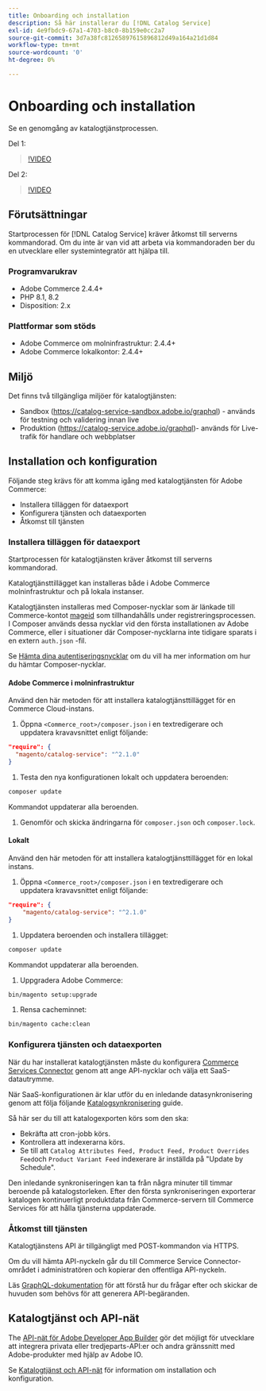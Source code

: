 ```yaml
---
title: Onboarding och installation
description: Så här installerar du [!DNL Catalog Service]
exl-id: 4e9fbdc9-67a1-4703-b8c0-8b159e0cc2a7
source-git-commit: 3d7a38fc81265897615896812d49a164a21d1d84
workflow-type: tm+mt
source-wordcount: '0'
ht-degree: 0%

---
```


# Onboarding och installation

Se en genomgång av katalogtjänstprocessen.

Del 1:

>[!VIDEO](https://video.tv.adobe.com/v/3415599)

Del 2:

>[!VIDEO](https://video.tv.adobe.com/v/3415600)

## Förutsättningar

Startprocessen för [!DNL Catalog Service] kräver åtkomst till serverns kommandorad. Om du inte är van vid att arbeta via kommandoraden ber du en utvecklare eller systemintegratör att hjälpa till.

### Programvarukrav

- Adobe Commerce 2.4.4+
- PHP 8.1, 8.2
- Disposition: 2.x

### Plattformar som stöds

- Adobe Commerce om molninfrastruktur: 2.4.4+
- Adobe Commerce lokalkontor: 2.4.4+

## Miljö

Det finns två tillgängliga miljöer för katalogtjänsten:

- Sandbox (https://catalog-service-sandbox.adobe.io/graphql) - används för testning och validering innan live
- Produktion (https://catalog-service.adobe.io/graphql)- används för Live-trafik för handlare och webbplatser

## Installation och konfiguration

Följande steg krävs för att komma igång med katalogtjänsten för Adobe Commerce:

- Installera tilläggen för dataexport
- Konfigurera tjänsten och dataexporten
- Åtkomst till tjänsten

### Installera tilläggen för dataexport

Startprocessen för katalogtjänsten kräver åtkomst till serverns kommandorad.

Katalogtjänsttillägget kan installeras både i Adobe Commerce molninfrastruktur och på lokala instanser.

Katalogtjänsten installeras med Composer-nycklar som är länkade till Commerce-kontot [mageid](https://developer.adobe.com/commerce/marketplace/guides/sellers/profile-personal/#field-descriptions) som tillhandahålls under registreringsprocessen. I Composer används dessa nycklar vid den första installationen av Adobe Commerce, eller i situationer där Composer-nycklarna inte tidigare sparats i en extern `auth.json` -fil.

Se [Hämta dina autentiseringsnycklar](https://experienceleague.adobe.com/docs/commerce-operations/installation-guide/prerequisites/authentication-keys.html) om du vill ha mer information om hur du hämtar Composer-nycklar.

#### Adobe Commerce i molninfrastruktur

Använd den här metoden för att installera katalogtjänsttillägget för en Commerce Cloud-instans.

1. Öppna `<Commerce_root>/composer.json` i en textredigerare och uppdatera kravavsnittet enligt följande:

```json
"require": {
  "magento/catalog-service": "^2.1.0"
}
```

1. Testa den nya konfigurationen lokalt och uppdatera beroenden:

```bash
composer update
```

Kommandot uppdaterar alla beroenden.

1. Genomför och skicka ändringarna för `composer.json` och `composer.lock`.

#### Lokalt

Använd den här metoden för att installera katalogtjänsttillägget för en lokal instans.

1. Öppna `<Commerce_root>/composer.json` i en textredigerare och uppdatera kravavsnittet enligt följande:

```json
"require": {
    "magento/catalog-service": "^2.1.0"
}
```

1. Uppdatera beroenden och installera tillägget:

```bash
composer update
```

Kommandot uppdaterar alla beroenden.

1. Uppgradera Adobe Commerce:

```bash
bin/magento setup:upgrade
```

1. Rensa cacheminnet:

```bash
bin/magento cache:clean
```

### Konfigurera tjänsten och dataexporten

När du har installerat katalogtjänsten måste du konfigurera [Commerce Services Connector](https://experienceleague.adobe.com/docs/commerce-merchant-services/user-guides/integration-services/saas.html#apikey) genom att ange API-nycklar och välja ett SaaS-datautrymme.

När SaaS-konfigurationen är klar utför du en inledande datasynkronisering genom att följa följande [Katalogsynkronisering](https://experienceleague.adobe.com/docs/commerce-merchant-services/user-guides/data-services/catalog-sync.html) guide.

Så här ser du till att katalogexporten körs som den ska:

- Bekräfta att cron-jobb körs.
- Kontrollera att indexerarna körs.
- Se till att `Catalog Attributes Feed, Product Feed, Product Overrides Feed`och `Product Variant Feed` indexerare är inställda på &quot;Update by Schedule&quot;.

Den inledande synkroniseringen kan ta från några minuter till timmar beroende på katalogstorleken. Efter den första synkroniseringen exporterar katalogen kontinuerligt produktdata från Commerce-servern till Commerce Services för att hålla tjänsterna uppdaterade.

### Åtkomst till tjänsten

Katalogtjänstens API är tillgängligt med POST-kommandon via HTTPS.

Om du vill hämta API-nyckeln går du till Commerce Service Connector-området i administratören och kopierar den offentliga API-nyckeln.

Läs [GraphQL-dokumentation](https://developer.adobe.com/commerce/webapi/graphql/) för att förstå hur du frågar efter och skickar de huvuden som behövs för att generera API-begäranden.

## Katalogtjänst och API-nät

The [API-nät för Adobe Developer App Builder](https://developer.adobe.com/graphql-mesh-gateway/gateway/overview/) gör det möjligt för utvecklare att integrera privata eller tredjeparts-API:er och andra gränssnitt med Adobe-produkter med hjälp av Adobe IO.

Se  [Katalogtjänst och API-nät](mesh.md) för information om installation och konfiguration.
